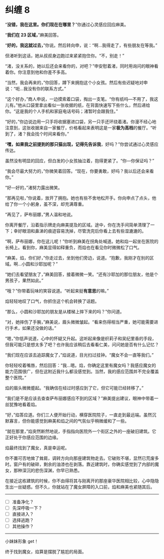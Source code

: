 # 纠缠 8

“**没错，我在这里。你们现在在哪里？**”你通过心灵感应回应麻美。

“**我们在 23 区域，**”麻美回答。

“**好的，我这就过去，**”你说。然后转向申，说：“啊...我得走了，有些朋友在等我。”

但渚听到这话，她从叔叔身边跑过来紧紧抱住你。“不，别走！”

“渚，没关系的，她以后还会来看你的，对吧？”申安慰着渚，同时用询问的眼神看着你。你注意到他和你差不多高。

“当然，我会再来的，”你回答，蹲下来拥抱这个小女孩。然后有些迟疑地对申说：“呃...我没有你的联系方式。”

“这个好办，”商人申说，一边摸索着口袋，掏出一支笔。“你有纸吗—不用了，我这儿有。”他从口袋里拿出看似一张收据的纸，在背面快速写下些什么，然后递给你。“这是我的个人手机和家庭电话号码；渚暂时会跟我住。”

“好的，”你边说边用一只手将收据塞进口袋，另一只手还环绕着渚。你漫不经心地注意到，这张收据来自一家餐厅，价格看起来表明这是一家**极为高档**的餐厅。“听到了，渚？我会找个时间来看你。”

“**嘿，如果我之前提到的那只猫出现，记得先告诉我**，好吗？”你尝试通过心灵感应传达。

虽然没有明显的回应，但白发的小女孩抽泣着，抱得更紧了。“你—你保证吗？”

“我会尽最大努力的，”你微笑着回答。“现在，你要勇敢，好吗？我以后还会来看你。”

“好—好的，”渚努力露出微笑。

“那再见啦，”你说着，放开了拥抱。她也有些不舍地松开手。你向申点了点头，他给了你一个小躬身，虽不深，却充满尊重。

“再见了，萨布丽娜，”男人温和地说。

你离开餐厅，沿着指示牌走向麻美提及的区域。途中，你在洗手间简单清理了一下；幸好眼泪和鼻涕的痕迹容易洗掉，尽管洗完后你看上去有些湿漉漉的。

“啊，萨布丽娜，你在这儿呢！”你听到麻美在拐角处喊道。她和焰一起坐在医院的长椅上。看到你，麻美显得如释重负，而焰也在看见你时微微松了口气。

“麻美，焰，你们好，”你走过去，坐到他们旁边，说道。“抱歉，我刚才在别的区域。啊...小圆和沙耶加呢？”

“她们去看望朋友了，”麻美回答，接着微微一笑。“还有沙耶加的那位朋友，他是个男孩子，果然如此。”

“哦？”你带着玩味的笑容说道。“听起来挺**有意思**的嘛。”

焰轻轻地叹了口气，你抓住这个机会转换了话题。

“那么，小圆和沙耶加的朋友是从楼梯上摔下来的吗？”你问道。

“对，她摔伤了手腕，”麻美说，眉头微微皱起。“看来伤得相当严重，她可能需要进行手术，如果还没做的话。”

“嗯，”你低声说道，心中的怀疑又升起。这听起来像是织莉子和吴纪里香的手段，但我可能只是想太多了吧？也许我应该稍后去看看仁美，问问她是否有什么记忆？

“我们现在应该去追踪魔女了，”焰说道，目光扫过挂钟。“魔女不会一直等我们。”

你轻轻咬着嘴唇，然后回答：“我...嗯。焰，你确定这里有魔女吗？我感应魔女的能力范围很广，但在这附近我什么都没感觉到。当然，我的感应范围并不完全覆盖整个医院。”

焰的眉头微微蹙起。“我确信在经过时感应到了它，但它可能已经转移了。”

“我们是不是应该去查查萨布丽娜感应不到的区域？”麻美提出建议，眼神中带着一丝犹豫地看着焰。

“好，”焰答应道。你们三人便开始行动，横穿医院院子，一直走到最远端。虽然沉默寡言，但你能感觉到麻美和焰之间的气氛似乎稍微缓和了一些。

“就在那里，”焰突然断然地说，手指指向医院外一个街区之外的一座破旧建筑。它正好处于你感应范围的边缘。

焰最终找到了魔女，真是幸运呢。

你不置可否地耸了耸肩，调转方向向那座建筑物走去。它破败不堪，显然已荒废多时。窗户有的破碎，剩余的油漆也在剥落。靠近建筑时，你确实感觉到了内部的魔女，那种深沉的悲伤深渊，你早已熟悉。

在接近这栋建筑的时候，你不由得将其与刚离开的那座豪华医院相比较，心中隐隐生出一丝疑惑。但不久，你就站在了魔女屏障的入口前，焰和麻美也紧随其后。

---

- [ ] 准备净化？
- [ ] 先深呼吸一下？
- [ ] 直接进入？
- [ ] 选择逃跑？
- [ ] 其他操作？

---

小妹妹形象 get！

终于找到魔女，焰算是摆脱了尴尬的局面。
